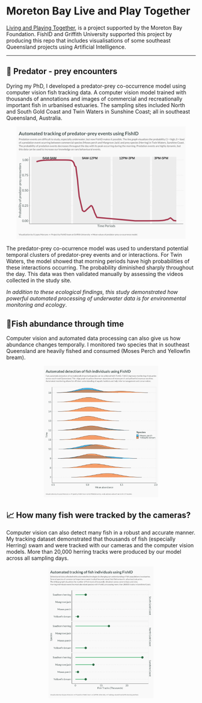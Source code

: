 # Moreton Bay Live and Play Together
[Living and Playing Together](https://moretonbayfoundation.org/research/living-and-playing-together/), is a project supported by the Moreton Bay Foundation. FishID and Griffith University supported this project by producing this repo that includes visualisations of some southeast Queensland projects using Artificial Intelligence. 

---------

## 🦈 Predator - prey encounters
Dyring my PhD, I developed a predator-prey co-occurrence model using computer vision fish tracking data. A computer vision model trained with thousands of annotations and images of commercial and recreationally important fish in urbanised estuaries. The sampling sites included North and South Gold Coast and Twin Waters in Sunshine Coast; all in southeast Queensland, Australia. 

<p align="center">
<img src="outputs/pngs/predator_prey_probability-1.png" width='450'/>
</p>

The predator-prey co-ocurrence model was used to understand potential temporal clusters of predator-prey events and or interactions. For Twin Waters, the model showed that morning periods have high probabilities of these interactions occurring. The probability diminished sharply throughout the day. This data was then validated manually by assessing the videos collected in the study site. 

*In addition to these ecological findings, this study demonstrated how powerful automated processing of underwater data is for environmental monitoring and ecology*. 

## 🐡Fish abundance through time
Computer vision and automated data processing can also give us how abundance changes temporally. I monitored two species that in southeast Queensland are heavily fished and consumed (Moses Perch and Yellowfin bream).

<p align="center">
<img src="outputs/pngs/abundance_through_time-1.png" height='350'/>
</p>

## 📈 How many fish were tracked by the cameras?
Computer vision can also detect many fish in a robust and accurate manner. My tracking dataset demonstrated that thousands of fish (especially Herring) swam and were tracked with our cameras and the computer vision models. More than 20,000 herring tracks were produced by our model across all sampling days. 

<p align="center">
<img src="outputs/pngs/tracking_counts-1.png" height='350'/>
</p>
